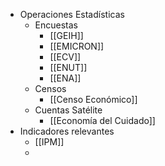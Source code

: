 - Operaciones Estadísticas
	- Encuestas
		- [[GEIH]]
		- [[EMICRON]]
		- [[ECV]]
		- [[ENUT]]
		- [[ENA]]
	- Censos
		- [[Censo Económico]]
	- Cuentas Satélite
		- [[Economía del Cuidado]]
- Indicadores relevantes
	- [[IPM]]
	-